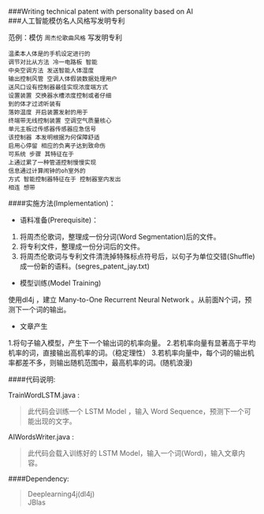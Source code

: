 ###Writing technical patent with personality based on AI<br>
###人工智能模仿名人风格写发明专利 <br>

范例：模仿 `周杰伦歌曲风格` 写发明专利

    温柔本人体是的手机设定进行的 
    调节对比从方法 冷一电路板 智能 
    中央空调方法 发送智能人体湿度   
    输出控制风管 空调人体假装数据处理用户
    送风口设有控制器最佳实现浓度端方式 
    设置装置 交换器水槽浓度控制或者仔细
    到的体才过滤听装有
    落妳温度 开启装置发射的用于  
    终端带无线控制装置 空调空气质量核心 
    单元主板过传感器传感器应急信号
    该控制器 本发明根据为何保障舒适  
    启用心停留 相应的负离子达到致命伤
    可系统 步骤 其特征在于
    上通过累了一种管道控制慢慢实现
    信息通过计算闹钟的oh室外的
    方式 智能控制器特征在于 控制器室内发出  
    相连 想带

####实施方法(Implementation)：

* 语料准备(Prerequisite)：

1. 将周杰伦歌词，整理成一份分词(Word Segmentation)后的文件。
2. 将专利文件，整理成一份分词后的文件。
3. 将周杰伦歌词与专利文件清洗掉特殊标点符号后，以句子为单位交错(Shuffle)成一份新的语料。(segres_patent_jay.txt)
   
* 模型训练(Model Training)

使用dl4j ，建立 Many-to-One Recurrent Neural Network 。从前面N个词，预测下一个词的输出。


* 文章产生

1.将句子输入模型，产生下一个输出词的机率向量。
2.若机率向量有显著高于平均机率的词，直接输出高机率的词。（稳定理性）
3.若机率向量中，每个词的输出机率都差不多，则输出随机范围中，最高机率的词。(随机浪漫)


####代码说明:

TrainWordLSTM.java  : <br>
>此代码会训练一个 LSTM Model ，输入 Word Sequence，预测下一个可能出现的文字。<br>

AIWordsWriter.java  : <br>
>此代码会载入训练好的 LSTM Model，输入一个词(Word)，输入文章内容。<br>

####Dependency: 
>Deeplearning4j(dl4j)<br>
>JBlas





